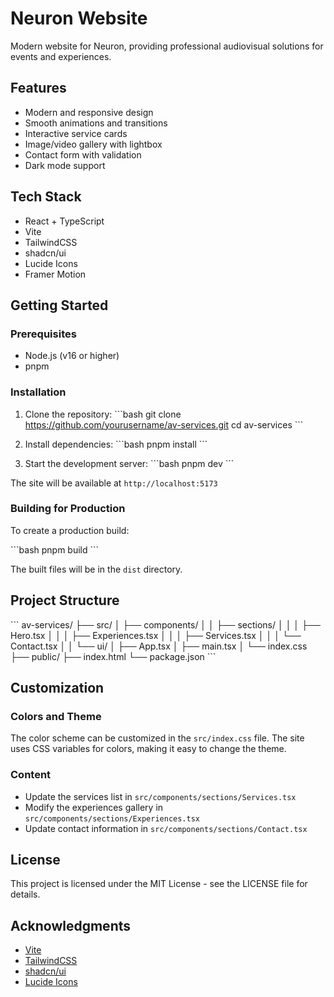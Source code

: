 # Neuron Website

Modern website for Neuron, providing professional audiovisual solutions for events and experiences.

## Features

- Modern and responsive design
- Smooth animations and transitions
- Interactive service cards
- Image/video gallery with lightbox
- Contact form with validation
- Dark mode support

## Tech Stack

- React + TypeScript
- Vite
- TailwindCSS
- shadcn/ui
- Lucide Icons
- Framer Motion

## Getting Started

### Prerequisites

- Node.js (v16 or higher)
- pnpm

### Installation

1. Clone the repository:
\`\`\`bash
git clone https://github.com/yourusername/av-services.git
cd av-services
\`\`\`

2. Install dependencies:
\`\`\`bash
pnpm install
\`\`\`

3. Start the development server:
\`\`\`bash
pnpm dev
\`\`\`

The site will be available at `http://localhost:5173`

### Building for Production

To create a production build:

\`\`\`bash
pnpm build
\`\`\`

The built files will be in the `dist` directory.

## Project Structure

\`\`\`
av-services/
├── src/
│   ├── components/
│   │   ├── sections/
│   │   │   ├── Hero.tsx
│   │   │   ├── Experiences.tsx
│   │   │   ├── Services.tsx
│   │   │   └── Contact.tsx
│   │   └── ui/
│   ├── App.tsx
│   ├── main.tsx
│   └── index.css
├── public/
├── index.html
└── package.json
\`\`\`

## Customization

### Colors and Theme

The color scheme can be customized in the `src/index.css` file. The site uses CSS variables for colors, making it easy to change the theme.

### Content

- Update the services list in `src/components/sections/Services.tsx`
- Modify the experiences gallery in `src/components/sections/Experiences.tsx`
- Update contact information in `src/components/sections/Contact.tsx`

## License

This project is licensed under the MIT License - see the LICENSE file for details.

## Acknowledgments

- [Vite](https://vitejs.dev/)
- [TailwindCSS](https://tailwindcss.com/)
- [shadcn/ui](https://ui.shadcn.com/)
- [Lucide Icons](https://lucide.dev/)
